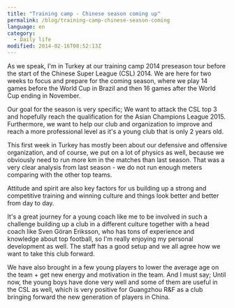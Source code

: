 ```yaml
---
title: "Training camp - Chinese season coming up"
permalink: /blog/training-camp-chinese-season-coming
language: en
category:
  - Daily life
modified: 2014-02-16T08:52:13Z
---
```


As we speak, I'm in Turkey at our training camp 2014 preseason tour before the start of the Chinese Super League (CSL) 2014. We are here for two weeks to focus and prepare for the coming season, where we play 14 games before the World Cup in Brazil and then 16 games after the World Cup ending in November.

Our goal for the season is very specific; We want to attack the CSL top 3 and hopefully reach the qualification for the Asian Champions League 2015. Furthermore, we want to help our club and organization to improve and reach a more professional level as it's a young club that is only 2 years old.

This first week in Turkey has mostly been about our defensive and offensive organization, and of course, we put on a lot of physics as well, because we obviously need to run more km in the matches than last season. That was a very clear analysis from last season - we do not run enough meters comparing with the other top teams.

Attitude and spirit are also key factors for us building up a strong and competitive training and winning culture and things look better and better from day to day.

It's a great journey for a young coach like me to be involved in such a challenge building up a club in a different culture together with a head coach like Sven Göran Eriksson, who has tons of experience and knowledge about top football, so I'm really enjoying my personal development as well. The staff has a good setup and we all agree how we want to take this club forward.

We have also brought in a few young players to lower the average age on the team + get new energy and motivation in the team. And I must say; Until now, the young boys have done very well and some of them are useful in the CSL as well, which is very positive for Guangzhou R&F as a club bringing forward the new generation of players in China.
